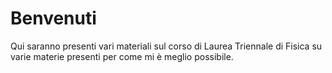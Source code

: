 # Benvenuti
Qui saranno presenti vari materiali sul corso di Laurea Triennale di Fisica su varie materie presenti per come mi è meglio possibile.
